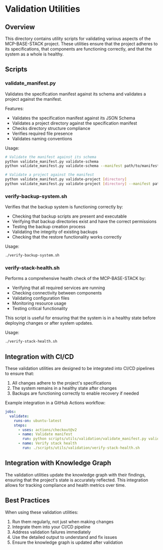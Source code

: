 # Validation Utilities

## Overview

This directory contains utility scripts for validating various aspects of the MCP-BASE-STACK project. These utilities ensure that the project adheres to its specifications, that components are functioning correctly, and that the system as a whole is healthy.

## Scripts

### validate_manifest.py

Validates the specification manifest against its schema and validates a project against the manifest.

Features:
- Validates the specification manifest against its JSON Schema
- Validates a project directory against the specification manifest
- Checks directory structure compliance
- Verifies required file presence
- Validates naming conventions

Usage:
```bash
# Validate the manifest against its schema
python validate_manifest.py validate-schema
python validate_manifest.py validate-schema --manifest path/to/manifest.json --schema path/to/schema.json

# Validate a project against the manifest
python validate_manifest.py validate-project [directory]
python validate_manifest.py validate-project [directory] --manifest path/to/manifest.json
```

### verify-backup-system.sh

Verifies that the backup system is functioning correctly by:
- Checking that backup scripts are present and executable
- Verifying that backup directories exist and have the correct permissions
- Testing the backup creation process
- Validating the integrity of existing backups
- Checking that the restore functionality works correctly

Usage:
```bash
./verify-backup-system.sh
```

### verify-stack-health.sh

Performs a comprehensive health check of the MCP-BASE-STACK by:
- Verifying that all required services are running
- Checking connectivity between components
- Validating configuration files
- Monitoring resource usage
- Testing critical functionality

This script is useful for ensuring that the system is in a healthy state before deploying changes or after system updates.

Usage:
```bash
./verify-stack-health.sh
```

## Integration with CI/CD

These validation utilities are designed to be integrated into CI/CD pipelines to ensure that:

1. All changes adhere to the project's specifications
2. The system remains in a healthy state after changes
3. Backups are functioning correctly to enable recovery if needed

Example integration in a GitHub Actions workflow:

```yaml
jobs:
  validate:
    runs-on: ubuntu-latest
    steps:
      - uses: actions/checkout@v2
      - name: Validate manifest
        run: python scripts/utils/validation/validate_manifest.py validate-project
      - name: Verify stack health
        run: ./scripts/utils/validation/verify-stack-health.sh
```

## Integration with Knowledge Graph

The validation utilities update the knowledge graph with their findings, ensuring that the project's state is accurately reflected. This integration allows for tracking compliance and health metrics over time.

## Best Practices

When using these validation utilities:

1. Run them regularly, not just when making changes
2. Integrate them into your CI/CD pipeline
3. Address validation failures immediately
4. Use the detailed output to understand and fix issues
5. Ensure the knowledge graph is updated after validation